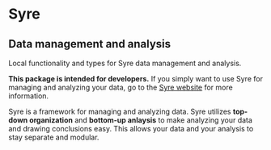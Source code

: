 # Syre
## Data management and analysis

Local functionality and types for Syre data management and analysis.

**This package is intended for developers.**
If you simply want to use Syre for managing and analyzing your data, go to the [Syre website](https://syre.ai) for more information.

Syre is a framework for managing and analyzing data.
Syre utilizes **top-down organization** and **bottom-up anlaysis** to make analyzing your data and drawing conclusions easy.
This allows your data and your analysis to stay separate and modular.
